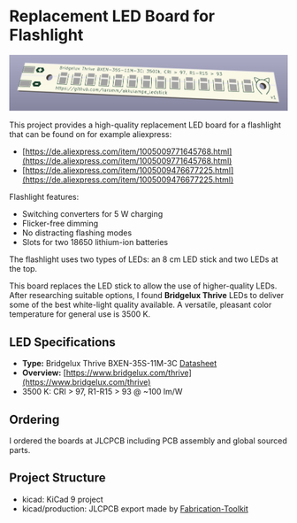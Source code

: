 # Replacement LED Board for Flashlight

![LED stick](/images/led-stick.png)

This project provides a high-quality replacement LED board for a flashlight that can be found on for example aliexpress:
- [https://de.aliexpress.com/item/1005009771645768.html](https://de.aliexpress.com/item/1005009771645768.html)
- [https://de.aliexpress.com/item/1005009476677225.html](https://de.aliexpress.com/item/1005009476677225.html)

Flashlight features:
- Switching converters for 5 W charging
- Flicker-free dimming
- No distracting flashing modes
- Slots for two 18650 lithium-ion batteries

The flashlight uses two types of LEDs: an 8 cm LED stick and two LEDs at the top.

This board replaces the LED stick to allow the use of higher-quality LEDs.
After researching suitable options, I found **Bridgelux Thrive** LEDs to deliver some of the best white-light quality available.
A versatile, pleasant color temperature for general use is 3500 K.

## LED Specifications
- **Type:** Bridgelux Thrive BXEN-35S-11M-3C [Datasheet](https://www.bridgelux.com/sites/default/files/resource_media/DS312%20SMD%202835%20Thrive97%200.5W%203V%20150mA%20BXEN-XXS-11M-3C%20Rev%20C%2020220802.pdf)
- **Overview:** [https://www.bridgelux.com/thrive](https://www.bridgelux.com/thrive)
- 3500 K: CRI > 97, R1-R15 > 93 @ ~100 lm/W

## Ordering
I ordered the boards at JLCPCB including PCB assembly and global sourced parts.

## Project Structure
- kicad: KiCad 9 project
- kicad/production: JLCPCB export made by [Fabrication-Toolkit](https://github.com/bennymeg/Fabrication-Toolkit)
